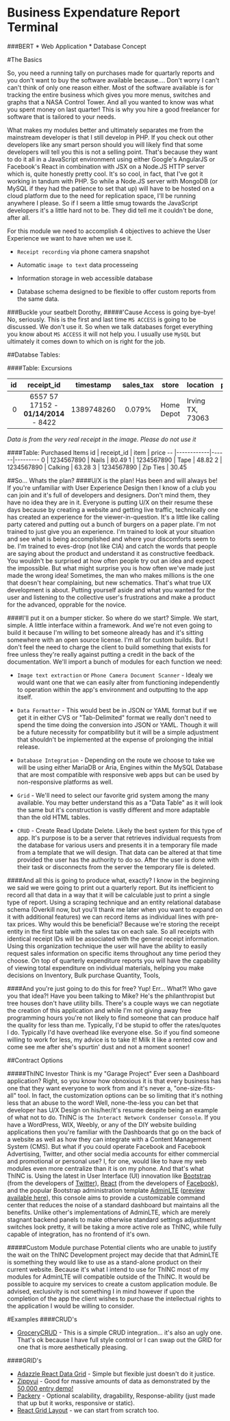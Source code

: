 # Business Expendature Report Terminal
###BERT * Web Application * Database Concept

#The Basics

So, you need a running tally on purchases made for quartarly reports and you don't want to buy the software available because.... Don't worry I can't can't think of only one reason either. Most of the software available is for tracking the entire business which gives you more menus, switches and graphs that a NASA Control Tower. And all you wanted to know was what you spent money on last quarter! This is why you hire a good freelancer for software that is tailored to your needs.

What makes my modules better and ultimately separates me from the mainstream developer is that I still develop in PHP. If you check out other developers like any smart person should you will likely find that some developers will tell you this is not a selling point. That's because they want to do it all in a JavaScript environment using either Google's AngularJS or Facebook's React in combination with JSX on a Node.JS HTTP server which is, quite honestly pretty cool. It's so cool, in fact, that I've got it working in tandum with PHP. So while a Node.JS server with MongoDB (or MySQL if they had the patience to set that up) will have to be hosted on a cloud platform due to the need for replication space, I'll be running anywhere I please. So if I seem a little smug towards the JavaScript developers it's a little hard not to be. They did tell me it couldn't be done, after all.

For this module we need to accomplish 4 objectives to achieve the User Experience we want to have when we use it.

* `Receipt recording` via phone camera snapshot

* Automatic `image to text` data processeing

* Information storage in web accessible database

* Database schema designed to be flexible to offer custom reports from the same data.

###Buckle your seatbelt Dorothy,
#####'Cause Access is going bye-bye!
No, seriously. This is the first and last time `MS ACCESS` is going to be discussed.
We don't use it. So when we talk databases forget everything you know about
`MS ACCESS` it will not help you. I usually use `MySQL` but ultimately it comes down to
which on is right for the job.

##Databse Tables:

####Table: Excursions

|id | receipt_id |timestamp | sales_tax | store | location | phone | receipt_img|
|----:|:-------------------------------------:|:------------:|:------:|------------|------------------|:------------:|-------------|
| 0   | 6557 57 17152 - **01/14/2014** - 8422 | 1389748260 | 0.079% | Home Depot | Irving TX, 73063 | 972-506-3006 | ![Demo Receipt][demoreceipt] |

*Data is from the very real receipt in the image. Please do not use it*

####Table: Purchased Items
id | receipt_id | item | price
-- |------------|------|---------
0 | 1234567890 | Nails | 80.49
1 | 1234567890 | Tape  | 48.82
2 | 1234567890 | Calking | 63.28
3 | 1234567890 | Zip Ties | 30.45


##So... Whats the plan?
####U/X is the plan! Has been and will always be!
If you're unfamiliar with User Experience Design then I know of a club you can join and it's full of developers and designers. Don't mind them, they have no idea they are in it. Everyone is putting U/X on their resume these days because by creating a website and getting live traffic, technically one has created an experience for the viewer-in-question. It's a little like calling party catered and putting out a bunch of burgers on a paper plate. I'm not trained to just give you an experience. I'm trained to look at your situation and see what is being accomplished and where your discomforts seem to be. I'm trained to
eves-drop (not like CIA) and catch the words that people are saying about the product and understand it as constructive feedback. You wouldn't be surprised at how often people try out an idea and expect the impossible. But what might surprise you is how often we've made just made the wrong idea! Sometimes, the man who makes millions is the one that doesn't hear complaining, but new schematics. That's what true UX development is about. Putting yourself aside and what you wanted for the user and listening to the collective user's frustrations and make a product for the advanced, opprable for the novice.

####I'll put it on a bumper sticker. So where do we start?
Simple. We start, simple. A little interface within a framework. And we're not even going to build it because I'm willing to bet someone already has and it's sitting somewhere with an open source license. I'm all for custom builds. But I don't feel the need to charge the client to build something that exists for free unless they're really against putting a credit in the back of the documentation. We'll import a bunch of modules for each function we need:

* `Image text extraction` or `Phone Camera Document Scanner` - Idealy we would want one that we can easily alter from functioning independently to operation within the app's environment and outputting to the app itself.

* `Data Formatter` - This would best be in JSON or YAML format but if we get it in either CVS or "Tab-Delimited" format we really don't need to spend the time doing the conversion into JSON or YAML. Though it will be a future necessity for compatibility but it will be a simple adjustment that shouldn't be implemented at the expense of prolonging the initial release.

* `Database Integration` - Depending on the route we choose to take we will be using either MariaDB or Aria, Engines within the MySQL Database that are most compatible with responsive web apps but can be used by non-responsive platforms as well.

* `Grid` - We'll need to select our favorite grid system among the many available. You may better understand this as a "Data Table" as it will look the same but it's construction is vastly different and more adaptable than the old HTML tables.

* `CRUD` - Create Read Update Delete. Likely the best system for this type of app. It's purpose is to be a server that retrieves individual requests from the database for various users and presents it in a temporary file made from a template that we will design. That data can be altered at that time provided the user has the authority to do so. After the user is done with their task or disconnects from the server the temporary file is deleted.


####And all this is going to produce what, exactly?
I know in the beginning we said we were going to print out a quarterly report. But its inefficient to record all that data in a way that it will be calculable just to print a single type of report. Using a scraping technique and an entity relational database schema (Overkill now, but you'll thank me later when you want to expand on it with additional features) we can record items as individual lines with pre-tax prices. Why would this be beneficial? Because we're storing the receipt entity in the first table with the sales tax on each sale. So all receipts with identical receipt IDs will be associated with the general receipt information. Using this organization technique the user will have the ability to easily request sales information on specific items throughout any time period they choose. On top of quarterly expenditure reports you will have the capability of viewing total expenditure on individual materials, helping you make decisions on Inventory, Bulk purchase Quantity, Tools,

####And you're just going to do this for free?
Yup! Err... What?! Who gave you that idea?! Have you been talking to Mike? He's the philanthropist but tree houses don't have utility bills. There's a couple ways we can negotiate the creation of this application and while I'm not giving away free programming hours you're not likely to find someone that can produce half the quality for less than me. Typically, I'd be stupid to offer the rates/quotes I do. Typically I'd have overhead like everyone else. So if you find someone willing to work for less, my advice is to take it! Milk it like a rented cow and come see me after she's spurtin' dust and not a moment sooner!

##Contract Options

#####ThINC Investor
Think is my "Garage Project" Ever seen a Dashboard application? Right, so you know how obnoxious it is that every business has one that they want everyone to work from and it's never a, "one-size-fits-all" tool. In fact, the customization options can be so limiting that it's nothing less that an abuse to the word! Well, none-the-less you can bet that developer has U/X Design on his/her/it's resume despite being an example of what not to do. ThINC is `The Interact Network Condenser Console`.  If you have a WordPress, WIX, Weebly, or any of the DIY website building applications then you're familiar with the Dashboards that go on the back of a website as well as how they can integrate with a Content Management System (CMS). But what if you could operate Facebook and Facebook Advertising, Twitter, and other social media accounts for either commercial and promotional or personal use? I, for one, would like to have my web modules even more centralize than it is on my phone. And that's what ThINC is. Using the latest in User Interface (UI) innovation like [Bootstrap](http://getbootstrap.com/) (from the developers of [Twitter](https://twitter.com/?lang=en)), [React](https://facebook.github.io/react/) (from the developers of <i class="fa fa-facebook-official"></i> [Facebook](https://www.facebook.com/)), and the popular Bootstrap administration template [AdminLTE](http://usebootstrap.com/adminlte/) ([preview available here](http://usebootstrap.com/preview/adminlte/)), this console aims to provide a customizable command center that reduces the noise of a standard dashboard but maintains all the benefits. Unlike other's implementations of AdminLTE, which are merely stagnant backend panels to make otherwise standard settings adjustment switches look pretty, it will be taking a more active role as ThINC, while fully capable of integration, has no frontend of it's own.



#####Custom Module purchase
Potential clients who are unable to justify the wait on the ThINC Development project may decide that that AdminLTE is something they would like to use as a stand-alone product on their current website. Because it's what I intend to use for ThINC most of my modules for AdminLTE will compatible outside of the ThINC. It would be possible to acquire my services to create a custom application module. Be advised, exclusivity is not something I in mind however if upon the completion of the app the client wishes to purchase the intellectual rights to the application I would be willing to consider.


#Examples
####CRUD's

* [GroceryCRUD](http://www.grocerycrud.com/) - This is a simple CRUD integration... it's also an ugly one. That's ok because I have full style control or I can swap out the GRID for one that is more aesthetically pleasing.


####GRID's
* [Adazzle React Data Grid](http://adazzle.github.io/) - Simple but flexible just doesn't do it justice.
* [Zippyui](http://zippyui.com/react-datagrid/) - Good for massive amounts of data as demonstrated by the [50,000 entry demo!](http://zippyui.com/react-datagrid/#/examples/large-data-array)
* [Packery](https://packery.metafizzy.co/) - Optional scalability, dragability, Response-ability (just made that up but it works, responsive or static).
* [React Grid Layout](https://strml.github.io/react-grid-layout/examples/0-showcase.html) - we can start from scratch too.

[demoreceipt]: http://toolskool.com/wp-content/uploads/2014/01/Receipt-Screen-Shot.jpg "demo" 